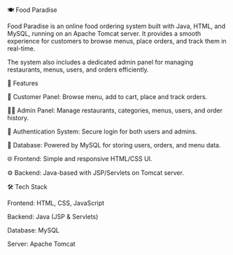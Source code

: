 🍽️ Food Paradise

Food Paradise is an online food ordering system built with Java, HTML, and MySQL, running on an Apache Tomcat server. It provides a smooth experience for customers to browse menus, place orders, and track them in real-time.

The system also includes a dedicated admin panel for managing restaurants, menus, users, and orders efficiently.

🚀 Features

🛒 Customer Panel: Browse menu, add to cart, place and track orders.

👨‍💼 Admin Panel: Manage restaurants, categories, menus, users, and order history.

🔐 Authentication System: Secure login for both users and admins.

💾 Database: Powered by MySQL for storing users, orders, and menu data.

🌐 Frontend: Simple and responsive HTML/CSS UI.

⚙️ Backend: Java-based with JSP/Servlets on Tomcat server.

🛠️ Tech Stack

Frontend: HTML, CSS, JavaScript

Backend: Java (JSP & Servlets)

Database: MySQL

Server: Apache Tomcat
